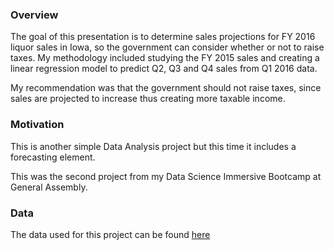 ### Overview

The goal of this presentation is to determine sales projections for FY 2016 liquor sales in Iowa, so the government can consider whether or not to raise taxes. My methodology included studying the FY 2015 sales and creating a linear regression model to predict Q2, Q3 and Q4 sales from Q1 2016 data.

My recommendation was that the government should not raise taxes, since sales are projected to increase thus creating more taxable income.

### Motivation

This is another simple Data Analysis project but this time it includes a forecasting element. 

This was the second project from my Data Science Immersive Bootcamp at General Assembly.

### Data

The data used for this project can be found [here](https://www.dropbox.com/s/5oiz27mhvsiibo8/iowa_liquor_sales_proj_2.csv?dl=0)